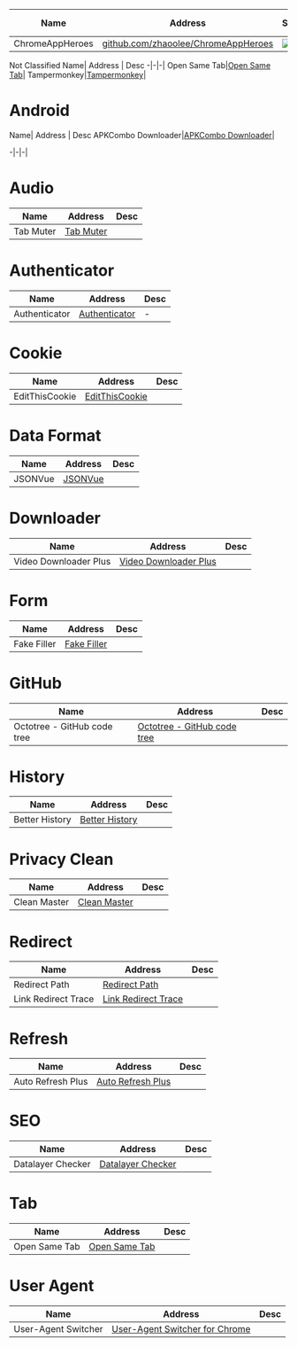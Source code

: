 Name| Address | Star| Last Update| Desc
-|-|-|-|-|
ChromeAppHeroes|[github.com/zhaoolee/ChromeAppHeroes](https://github.com/zhaoolee/ChromeAppHeroes)|<img src="https://img.shields.io/github/stars/zhaoolee/ChromeAppHeroes?style=for-the-badge" />|<img src="https://img.shields.io/github/last-commit/zhaoolee/ChromeAppHeroes?style=for-the-badge" />|-

Not Classified
Name| Address | Desc
-|-|-|
Open Same Tab|[Open Same Tab](https://chromewebstore.google.com/detail/fpkmdincjjgncpbbmeclgbpjmgdehmph?hl=en)|
Tampermonkey|[Tampermonkey](https://chromewebstore.google.com/detail/tampermonkey/dhdgffkkebhmkfjojejmpbldmpobfkfo)|

# Android
Name| Address | Desc
APKCombo Downloader|[APKCombo Downloader](https://chromewebstore.google.com/detail/apkcombo-downloader/idkigghdjmipnppaeahkpcoaiphjdccm)|

-|-|-|
# Audio
Name| Address | Desc
-|-|-|
Tab Muter|[Tab Muter](https://chromewebstore.google.com/detail/tab-muter/bnclejfcblondkjliiblkojdeloomadd)|

# Authenticator
Name| Address | Desc
-|-|-|
Authenticator|[Authenticator](https://chromewebstore.google.com/detail/bhghoamapcdpbohphigoooaddinpkbai)|-|-|-  

# Cookie
Name| Address|Desc
-|-|-|
EditThisCookie|[EditThisCookie](https://www.editthiscookie.com)|

# Data Format
Name| Address| Desc
-|-|-|
JSONVue|[JSONVue](https://chromewebstore.google.com/detail/chklaanhfefbnpoihckbnefhakgolnmc)| 

# Downloader 
Name| Address|Desc
-|-|-|
Video Downloader Plus|[Video Downloader Plus](https://chromewebstore.google.com/detail/video-downloader-plus/hkdmdpdhfaamhgaojpelccmeehpfljgf)| 

# Form
Name| Address|Desc
-|-|-|
Fake Filler|[Fake Filler](https://chromewebstore.google.com/detail/fake-filler/bnjjngeaknajbdcgpfkgnonkmififhfo)| 

# GitHub
Name| Address | Desc
-|-|-|
Octotree - GitHub code tree|[Octotree - GitHub code tree](https://chromewebstore.google.com/detail/octotree-github-code-tree/bkhaagjahfmjljalopjnoealnfndnagc)| 

# History
Name| Address | Desc
-|-|-|
Better History|[Better History](https://chromewebstore.google.com/detail/better-history/egehpkpgpgooebopjihjmnpejnjafefi?hl=en)| 

# Privacy Clean
Name| Address| Desc
-|-|-|
Clean Master|[Clean Master](https://chromewebstore.google.com/detail/clean-master-the-best-chr/eagiakjmjnblliacokhcalebgnhellfi?hl=en)| 

# Redirect
Name| Address| Desc
-|-|-|
Redirect Path|[Redirect Path](https://chromewebstore.google.com/detail/redirect-path/aomidfkchockcldhbkggjokdkkebmdll)| 
Link Redirect Trace|[Link Redirect Trace](https://chromewebstore.google.com/detail/link-redirect-trace/nnpljppamoaalgkieeciijbcccohlpoh)| 

# Refresh
Name| Address| Desc
-|-|-|
Auto Refresh Plus|[Auto Refresh Plus](https://chromewebstore.google.com/detail/hgeljhfekpckiiplhkigfehkdpldcggm)| 

# SEO 
Name| Address | Desc
-|-|-|
Datalayer Checker|[Datalayer Checker](https://chromewebstore.google.com/detail/ffljdddodmkedhkcjhpmdajhjdbkogke)|

# Tab
Name| Address | Desc
-|-|-|
Open Same Tab|[Open Same Tab](https://chromewebstore.google.com/detail/open-same-tab/fpkmdincjjgncpbbmeclgbpjmgdehmph)|



# User Agent 
Name| Address | Desc
-|-|-|
User-Agent Switcher|[User-Agent Switcher for Chrome](https://chromewebstore.google.com/detail/user-agent-switcher-for-c/djflhoibgkdhkhhcedjiklpkjnoahfmg)|

